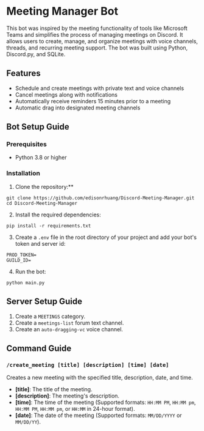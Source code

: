 ﻿# Meeting Manager Bot
This bot was inspired by the meeting functionality of tools like Microsoft Teams and simplifies the process of managing meetings on Discord. It allows users to create, manage, and organize meetings with voice channels, threads, and recurring meeting support. The bot was built using Python, Discord.py, and SQLite.

## Features
- Schedule and create meetings with private text and voice channels
- Cancel meetings along with notifications
- Automatically receive reminders 15 minutes prior to a meeting
- Automatic drag into designated meeting channels

## Bot Setup Guide
### Prerequisites
- Python 3.8 or higher

### Installation
1. Clone the repository:**
```
git clone https://github.com/edisonrhuang/Discord-Meeting-Manager.git
cd Discord-Meeting-Manager
```
2. Install the required dependencies:
```
pip install -r requirements.txt
```
3. Create a `.env` file in the root directory of your project and add your bot's token and server id:
```
PROD_TOKEN=
GUILD_ID=
```
4. Run the bot:
```
python main.py
```

## Server Setup Guide

1. Create a `MEETINGS` category.
2. Create a `meetings-list` forum text channel.
3. Create an `auto-dragging-vc` voice channel.

## Command Guide

### `/create_meeting [title] [description] [time] [date]`

Creates a new meeting with the specified title, description, date, and time.

- **[title]**: The title of the meeting.
- **[description]**: The meeting's description.
- **[time]**: The time of the meeting (Supported formats: `HH:MM PM`, `HH:MM pm`, `HH:MM PM`, `HH:MM pm`, or `HH:MM` in 24-hour format).
- **[date]**: The date of the meeting (Supported formats: `MM/DD/YYYY` or `MM/DD/YY`).

